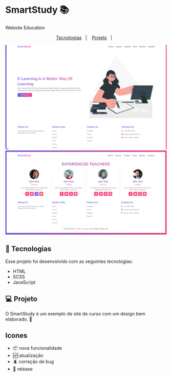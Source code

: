 # SmartStudy 📚
 Website Education

 
<p align="center">
  <a href="#-tecnologias">Tecnologias</a>&nbsp;&nbsp;&nbsp;|&nbsp;&nbsp;&nbsp;
  <a href="#-projeto">Projeto</a>&nbsp;&nbsp;&nbsp;|&nbsp;&nbsp;&nbsp;
</p>

<p align="center">
 <img src="images/home.png" alt="PRs welcome!" />
 <img src="images/teachers.png" alt="PRs welcome!" />
</p>

## 🚀 Tecnologias

Esse projeto foi desenvolvido com as seguintes tecnologias:

- HTML
- SCSS
- JavaScript

## 💻 Projeto

O SmartStudy é um exemplo de site de curso com um design bem elaborado. 🥙
## Icones

- :package: nova funcionalidade
- :up: atualização
- :beetle: correção de bug
- :checkered_flag: release
